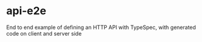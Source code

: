 # api-e2e
End to end example of defining an HTTP API with TypeSpec, with generated code on client and server side
